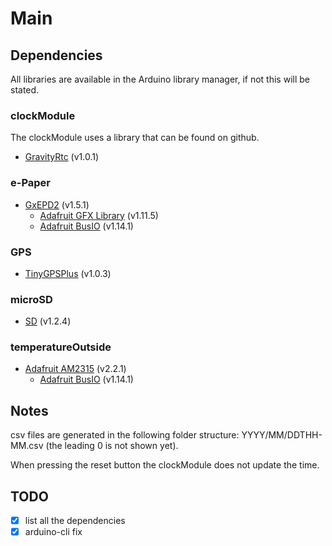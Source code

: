 # Main

## Dependencies

All libraries are available in the Arduino library manager, if not this will be stated.

### clockModule

The clockModule uses a library that can be found on github.

- [GravityRtc](https://github.com/DFRobot/Gravity-I2C-SD2405-RTC-Module) (v1.0.1)

### e-Paper

- [GxEPD2](https://github.com/ZinggJM/GxEPD2) (v1.5.1)
    - [Adafruit GFX Library](https://github.com/adafruit/Adafruit-GFX-Library) (v1.11.5)
    - [Adafruit BusIO](https://github.com/adafruit/Adafruit_BusIO) (v1.14.1)

### GPS

- [TinyGPSPlus](https://github.com/mikalhart/TinyGPSPlus) (v1.0.3)

### microSD

- [SD](https://github.com/arduino-libraries/SD) (v1.2.4)

### temperatureOutside

- [Adafruit AM2315](https://github.com/adafruit/Adafruit_AM2315) (v2.2.1)
    - [Adafruit BusIO](https://github.com/adafruit/Adafruit_BusIO) (v1.14.1)

## Notes

csv files are generated in the following folder structure: YYYY/MM/DDTHH-MM.csv (the leading 0 is not shown yet).

When pressing the reset button the clockModule does not update the time.

## TODO

- [x] list all the dependencies
- [x] arduino-cli fix
